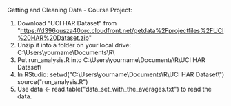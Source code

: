 Getting and Cleaning Data - Course Project:

1. Download "UCI HAR Dataset" from "https://d396qusza40orc.cloudfront.net/getdata%2Fprojectfiles%2FUCI%20HAR%20Dataset.zip"
2. Unzip it into a folder on your local drive:  C:\Users\yourname\Documents\R\
3. Put run_analysis.R into C:\Users\yourname\Documents\R\UCI HAR Dataset\
4. In RStudio: 
        setwd("C:\\Users\\yourname\\Documents\\R\\UCI HAR Dataset\\")
        source("run_analysis.R")
5. Use data <- read.table("data_set_with_the_averages.txt") to read the data.
